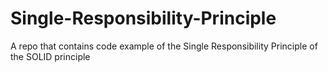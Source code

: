 # Single-Responsibility-Principle
A repo that contains code example of the Single Responsibility Principle of the SOLID principle
